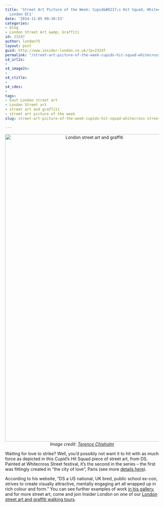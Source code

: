 ```yaml
---
title: 'Street Art Picture of the Week: Cupid&#8217;s Hit Squad, Whitecross Street,
  London EC1'
date: '2014-11-05 09:30:53'
categories:
- blog
- London Street Art &amp; Graffiti
id: 23247
author: london75
layout: post
guid: http://www.insider-london.co.uk/?p=23247
permalink: "/street-art-picture-of-the-week-cupids-hit-squad-whitecross-street-london-ec1/"
s4_url2s:
- 
s4_image2s:
- 
s4_ctitle:
- 
s4_cdes:
- 
tags:
- East London street art
- London Street art
- street art and graffiti
- street art picture of the week
slug: street-art-picture-of-the-week-cupids-hit-squad-whitecross-street-london-ec1

---
```

<p style="text-align: center;">
  <a href="http://www.insider-london.co.uk/wp-content/uploads/2014/11/DS-ART_mini.jpg"><img class="aligncenter wp-image-23249 size-full" src="http://www.insider-london.co.uk/wp-content/uploads/2014/11/DS-ART_mini.jpg" alt="London street art and graffiti" width="569" height="1008" /></a><br /> <em>Image credit: <a href="https://www.flickr.com/photos/22486514@N04/15607110911/in/photolist-pUZ6mB-pCyjDs-pULCsg-pULEnt-pULz6g-pUWpSR-pULDxH-oYa54f-pwv8GG-pM9wka-pMde8N-pLCtc7-oPKH28-pJsRs5-pu9X63-pu7k3U-oNV5Nc-oNvafX-psUs49-pKnFXJ-pEKyiL-ppRyFv-pp7miE-poz3rD-pBQ3KA-pDRNxa-pmPk2j-pDhrJ9-pmQ8s2-pkR8UP-pjqfYe-px3G3H-pwj3X8-pwhgkq-pbfdjC-poDGJR-pDjuCV-pDht4J-pgZzcG-pxjVyT-px3GpK-pfQtnQ-pCv34y-pwhfLu-pd5wnB-pu6Gp7-pbSkz7-pbDXBR-pbjDxz-p6TctT" target="_blank">Terence Chisholm</a></em>
</p>

Waiting for love to strike? Well, you&#8217;d possibly not want it to hit with as much force as depicted in this Cupid&#8217;s Hit Squad piece of street art, from DS. Painted at Whitecross Street festival, it&#8217;s the second in the series &#8211; the first was fittingly created in &#8220;the city of love&#8221;, Paris (see more <a href="http://www.dsart.co.uk/store/products/2156/" target="_blank">details here</a>).

According to his website, &#8220;DS a US national, UK bred, public school ex-con, strives to create visually attractive, mentally engaging art all wrapped up in rich colour and form.&#8221; You can see further examples of work <a href="http://www.dsart.co.uk/gallery/" target="_blank">in his gallery</a>, and for more street art, come and join Insider London on one of our <a href="http://www.insider-london.co.uk/london-graffiti-artists-walking-tours/" target="_blank">London street art and graffiti walking tours</a>.
